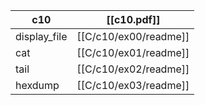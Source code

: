 | c10          | [[c10.pdf]]           |
| ------------ | --------------------- |
| display_file | [[C/c10/ex00/readme]] |
| cat          | [[C/c10/ex01/readme]] |
| tail         | [[C/c10/ex02/readme]] |
| hexdump      | [[C/c10/ex03/readme]] |
